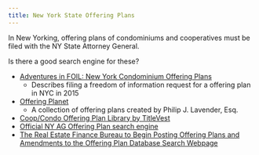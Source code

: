 ```yaml
---
title: New York State Offering Plans
---
```


In New Yorking, offering plans of condominiums and cooperatives must be filed with the NY State Attorney General.

Is there a good search engine for these?


- [Adventures in FOIL: New York Condominium Offering Plans](https://chriswhong.com/local/adventures-in-foil-new-york-condominium-offering-plans/) 
    - Describes filing a freedom of information request for a offering plan in NYC in 2015
- [Offering Planet](https://offeringplanet.com/)
    - A collection of offering plans created by Philip J. Lavender, Esq.
- [Coop/Condo Offering Plan Library by TitleVest](https://www.titlevest.com/public/HTML/offering-plan.html)
- [Official NY AG Offering Plan search engine](https://offeringplandatasearch.ag.ny.gov/REF/search.action)
- [The Real Estate Finance Bureau to Begin Posting Offering Plans and Amendments to the Offering Plan Database Search Webpage](https://www.starr-lawfirm.com/news/the-real-estate-finance-bureau-to-begin-posting-offering-plans-and-amendments-to-the-offering-plan-database-search-webpage/)
